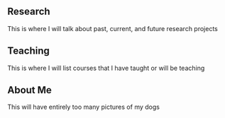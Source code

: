 ## Research

This is where I will talk about past, current, and future research projects

## Teaching

This is where I will list courses that I have taught or will be teaching

## About Me
This will have entirely too many pictures of my dogs
